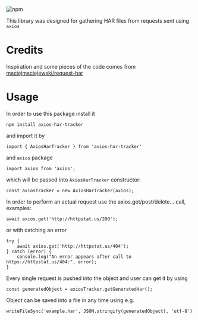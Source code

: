 ![npm](https://img.shields.io/npm/v/axios-har-tracker?color=9cf&style=plastic)

This library was designed for gathering HAR files from requests sent using `axios`

# Credits

Inspiration and some pieces of the code comes from [maciejmaciejewski/request-har](https://github.com/maciejmaciejewski/request-har)

# Usage

In order to use this package install it 
```
npm install axios-har-tracker
```
and import it by 
```
import { AxiosHarTracker } from 'axios-har-tracker'
```
and `axios` package 
```
import axios from 'axios';
```
which will be passed into `AxiosHarTracker` constructor:
```
const axiosTracker = new AxiosHarTracker(axios); 
```

In order to perform an actual request use the axios.get/post/delete... call, examples:
```
await axios.get('http://httpstat.us/200');
```
or with catching an error
```
try {
    await axios.get('http://httpstat.us/404');
} catch (error) {
    console.log("An error appears after call to https://httpstat.us/404:", error);
}
```

Every single request is pushed into the object and user can get it by using
```
const generatedObject = axiosTracker.getGeneratedHar();
```
Object can be saved into a file in any time using e.g.
```
writeFileSync('example.har', JSON.stringify(generatedObject), 'utf-8')
```